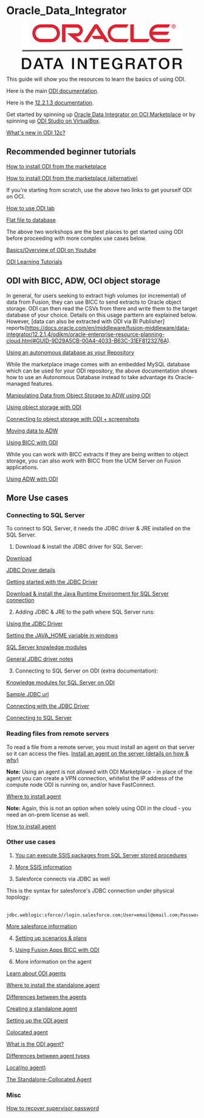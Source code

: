 # Oracle_Data_Integrator

<p align="center">
  <img src="https://github.com/GaryHostt/Oracle_Data_Integrator/blob/master/77.png?raw=true" alt="ODI"/>
</p>

This guide will show you the resources to learn the basics of using ODI. 

Here is the main [ODI documentation](https://docs.oracle.com/en/middleware/fusion-middleware/data-integrator/12.2.1.4/index.html).

Here is the [12.2.1.3 documentation](https://docs.oracle.com/en/middleware/fusion-middleware/data-integrator/12.2.1.3/odimp/getting-started-oracle-cloud-marketplace.html#GUID-1793F6A6-8581-465D-BBE3-8F0C8ADD6536).

Get started by spinning up [Oracle Data Integrator on OCI Marketplace](https://cloudmarketplace.oracle.com/marketplace/en_US/listing/59419903) or by spinning up [ODI Studio on VirtualBox](https://www.oracle.com/downloads/developer-vm/community-downloads.html#odi).

[What's new in ODI 12c?](http://www.oracle.com/us/products/middleware/data-integration/odi-12c-new-features-wp-122140-5762948.pdf)

## Recommended beginner tutorials

[How to install ODI from the marketplace](https://www.ateam-oracle.com/deploying-oracle-data-integrator-marketplace-in-a-public-subnet-with-autonomous-database)

[How to install ODI from the marketplace (alternative)](https://docs.oracle.com/en/middleware/fusion-middleware/data-integrator/12.2.1.3/odimp/using-oracle-data-integrator-oracle-cloud-marketplace.pdf)

If you're starting from scratch, use the above two links to get yourself ODI on OCI. 

[How to use ODI lab](https://www.oracle.com/technetwork/middleware/data-integrator/overview/odi-12c-getting-started-guide-2032250.pdf)

[Flat file to database](https://www.oracle.com/webfolder/technetwork/tutorials/obe/fmw/odi/odi_12c/odi12c_exp_flat_2_tbl/odi12c_exp_flat_2_tbl.html#section1)

The above two workshops are the best places to get started using ODI before proceeding with more complex use cases below. 

[Basics/Overview of ODI on Youtube](https://www.youtube.com/watch?v=Mtz9mEQRBXA)

[ODI Learning Tutorials](https://blogs.oracle.com/dataintegration/data-integration-platform-cloud-for-saas-applications)

## ODI with BICC, ADW, OCI object storage

In general, for users seeking to extract high volumes (or incremental) of data from Fusion, they can use BICC to send extracts to Oracle object storage. ODI can then read the CSVs from there and write them to the target database of your choice. Details on this usage parttern are explained below. However, [data can also be extracted with ODI via BI Publisher] reports(https://docs.oracle.com/en/middleware/fusion-middleware/data-integrator/12.2.1.4/odikm/oracle-enterprise-resource-planning-cloud.html#GUID-9D29A5CB-00A4-4033-B63C-31EF8123276A).

[Using an autonomous database as your Repository](https://medium.com/@zzhangjii/configure-autonomous-database-adb-as-repo-for-oracle-data-integrator-odi-3d1a3dba412e)

While the marketplace image comes with an embedded MySQL database which can be used for your ODI repository, the above documentation shows how to use an Autonomous Database instead to take advantage its Oracle-managed features. 

[Manipulating Data from Object Storage to ADW using ODI](https://blogs.oracle.com/dataintegration/manipulating-data-from-oracle-object-storage-to-oracle-autonomous-data-warehouse-adw-with-oracle-data-integrator-odi)

[Using object storage with ODI](https://docs.oracle.com/en/middleware/fusion-middleware/data-integrator/12.2.1.4/odikm/oracle-object-storage.html#GUID-DFE3EBF0-0A0D-4BA0-94FE-202185E47804)

[Connecting to object storage with ODI + screenshots](https://blogs.oracle.com/dataintegration/manipulating-data-from-oracle-object-storage-to-oracle-autonomous-data-warehouse-adw-with-oracle-data-integrator-odi)

[Moving data to ADW](https://blogs.oracle.com/dataintegration/loading-data-into-oracle-autonomous-data-warehouse-cloud-with-oracle-data-integration)

[Using BICC with ODI](https://docs.oracle.com/en/middleware/fusion-middleware/data-integrator/12.2.1.4/odikm/oracle-business-intelligence-cloud-connector.html#GUID-57D29056-3FBF-41B8-9F2A-C38B1556983F)

While you can work with BICC extracts if they are being written to object storage, you can also work with BICC from the UCM Server on Fusion applications.

[Using ADW with ODI](https://docs.oracle.com/en/middleware/fusion-middleware/data-integrator/12.2.1.4/odikm/oracle-autonomous-data-warehouse-cloud.html#GUID-4C242603-09C4-464F-B299-2F21C67D1E43)

## More Use cases

### Connecting to SQL Server

To connect to SQL Server, it needs the JDBC driver & JRE installed on the SQL Server.

1. Download & install the JDBC driver for SQL Server:

[Download](https://www.microsoft.com/en-us/download/details.aspx?id=58505)

[JDBC Driver details](https://docs.microsoft.com/en-us/sql/connect/jdbc/download-microsoft-jdbc-driver-for-sql-server?view=sql-server-ver15)

[Getting started with the JDBC Driver](https://blogs.msdn.microsoft.com/brian_swan/2011/03/02/getting-started-with-the-sql-server-jdbc-driver/)

[Download & install the Java Runtime Environment for SQL Server connection](https://www.oracle.com/technetwork/java/javase/downloads/index.html)

2. Adding JDBC & JRE to the path where SQL Server runs:

[Using the JDBC Driver](https://docs.microsoft.com/en-us/sql/connect/jdbc/using-the-jdbc-driver?view=sql-server-ver15)

[Setting the JAVA_HOME variable in windows](https://confluence.atlassian.com/doc/setting-the-java_home-variable-in-windows-8895.html)

[SQL Server knowledge modules](https://docs.oracle.com/html/E12644_03/ms_sqlserver.htm#BGBHDDGB)

[General JDBC driver notes](https://docs.microsoft.com/en-us/sql/connect/jdbc/overview-of-the-jdbc-driver?view=sql-server-ver15)

3. Connecting to SQL Server on ODI (extra documentation):

[Knowledge modules for SQL Server on ODI](https://docs.oracle.com/middleware/1212/odi/ODIKM/ms_sqlserver.htm#ODIKM957)

[Sample JDBC url](https://docs.microsoft.com/en-us/sql/connect/jdbc/connection-url-sample?view=sql-server-ver15)

[Connecting with the JDBC Driver](https://docs.microsoft.com/en-us/sql/connect/jdbc/connecting-to-sql-server-with-the-jdbc-driver?view=sql-server-ver15)

[Connecting to SQL Server](https://docs.oracle.com/html/E12644_03/ms_sqlserver.htm#BGBHDDGB)

### Reading files from remote servers
To read a file from a remote server, you must install an agent on that server so it can access the files.
[Install an agent on the server (details on how & why)](https://community.oracle.com/thread/3892184)

**Note:** Using an agent is not allowed with ODI Marketplace - in place of the agent you can create a VPN connection, whitelist the IP address of the compute node ODI is running on, and/or have FastConnect.

[Where to install agent](https://www.ateam-oracle.com/understanding-where-to-install-the-odi-standalone-agent)

**Note:** Again, this is not an option when solely using ODI in the cloud - you need an on-prem license as well. 

[How to install agent](https://docs.oracle.com/en/middleware/data-integrator/12.2.1.3/tutorial-creating-standalone-agent/)

### Other use cases
1. [You can execute SSIS packages from SQL Server stored procedures](https://www.mssqltips.com/sqlservertip/2992/how-to-execute-an-integration-services-ssis-package-from-a-sql-server-stored-procedure/)

2. [More SSIS information](https://docs.microsoft.com/en-us/sql/integration-services/deploy-and-execute-ssis-packages-using-stored-procedures?view=sql-server-2014)

3. Salesforce connects via JDBC as well

  This is the syntax for salesforce's JDBC connection under physical topology:
```     

jdbc.weblogic:sforce//login.salesforce.com;User=email@email.com;Password=password12345;SecurityToken=6gaFzpiuetpyubD6Yhadk;ljadDTlNKpX

```

[More salesforce information](https://blogs.perficient.com/2016/09/14/odi-integration-with-salesforce/)

4. [Setting up scenarios & plans](https://blogs.perficient.com/2014/09/02/creating-oracle-data-integrator-odi-scenario-and-load-plan/)

5. [Using Fusion Apps BICC with ODI](https://docs.oracle.com/en/middleware/fusion-middleware/data-integrator/12.2.1.4/odikm/oracle-business-intelligence-cloud-connector.html#GUID-57D29056-3FBF-41B8-9F2A-C38B1556983F)

6. More information on the agent

[Learn about ODI agents](https://blogs.oracle.com/dataintegration/learn-about-oracle-data-integrator-odi-agents)

[Where to install the standalone agent](https://www.ateam-oracle.com/understanding-where-to-install-the-odi-standalone-agent)

[Differences between the agents](https://www.ateam-oracle.com/odi-agents-standalone-jee-and-colocated)

[Creating a standalone agent](https://docs.oracle.com/en/middleware/fusion-middleware/tutorial-creating-standalone-agent/#CreatingaLogicalAgent)

[Setting up the ODI agent](https://www.oracle.com/webfolder/technetwork/tutorials/obe/fmw/odi/odi_11g/setup_odi_agent/setup_odi_agent.htm)

[Colocated agent](https://gerardnico.com/dit/odi/agent#colocated)

[What is the ODI agent?](https://dzone.com/articles/odi-11g-odi-12c-whats-an-agent)

[Differences between agent types](https://stackoverflow.com/questions/51043048/what-is-the-significance-of-localno-agent-standalone-java-agent-in-odi)

[Local(no agent)](https://www.databaseusers.com/article/6349392/local(No+agent)+vs+OracleDIAgent)

[The Standalone-Collocated Agent](https://www.kpipartners.com/blog/bid/157960/The-Oracle-Data-Integrator-12C-Standalone-Collocated-Agent)

### Misc

[How to recover supervisor password](https://odielt.wordpress.com/2017/03/01/how-to-supervisor-password-in-odi/)





